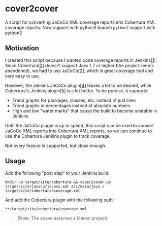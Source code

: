 # cover2cover

A script for converting JaCoCo XML coverage reports into Cobertura XML coverage
reports.
Now support with python3
branch `python2` support with python2
## Motivation

I created this script because I wanted code coverage reports in Jenkins[[1]].
Since Cobertura[[2]] doesn't support Java 1.7 or higher (the project seems
abandoned), we had to use JaCoCo[[3]], which is great coverage tool and very easy
to use.

However, the Jenkins JaCoCo plugin[[4]] leaves a lot to be desired, while Cobertura's
Jenkins plugin[[5]] is a lot better. To be precise, it supports:

  * Trend graphs for packages, classes, etc. instead of just lines
  * Trend graphs in percentages instead of absolute numbers
  * High and low "water marks" that cause the build to become unstable in Jenkins

Until the JaCoCo plugin is up to speed, this script can be used to convert
JaCoCo XML reports into Cobertura XML reports, so we can continue to use the
Cobertura Jenkins plugin to track coverage.

Not every feature is supported, but close enough.

## Usage

Add the following "post step" to your Jenkins build:

    mkdir -p target/site/cobertura && cover2cover.py target/site/jacoco/jacoco.xml src/main/java > target/site/cobertura/coverage.xml

And add the Cobertura plugin with the following path:

    **/target/site/cobertura/coverage.xml

> (Note: The above assumes a Maven project)

[1]: http://jenkins-ci.org/ "Jenkins"
[2]: http://cobertura.sourceforge.net/ "Cobertura"
[3]: http://www.eclemma.org/jacoco/ "JaCoCo"
[4]: https://wiki.jenkins-ci.org/display/JENKINS/JaCoCo+Plugin "Jenkins JaCoCo plugin"
[5]: https://wiki.jenkins-ci.org/display/JENKINS/Cobertura+Plugin "Jenkins Cobertura plugin"
